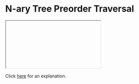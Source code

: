 # N-ary Tree Preorder Traversal 

<iframe></iframe>

Click [here](Explanation.md) for an explanation.

